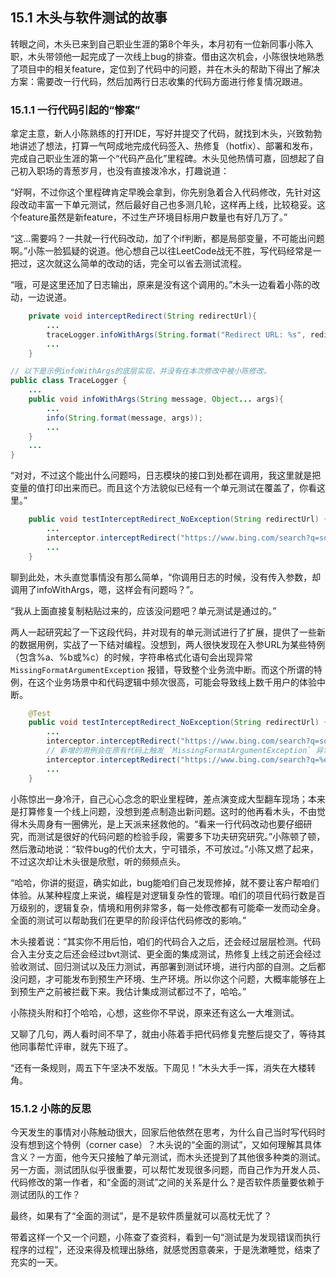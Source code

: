 ## 15.1 木头与软件测试的故事

转眼之间，木头已来到自己职业生涯的第8个年头，本月初有一位新同事小陈入职，木头带领他一起完成了一次线上bug的排查。借由这次机会，小陈很快地熟悉了项目中的相关feature，定位到了代码中的问题，并在木头的帮助下得出了解决方案：需要改一行代码，然后加两行日志收集的代码方面进行修复情况跟进。

### 15.1.1 一行代码引起的“惨案”

拿定主意，新人小陈熟练的打开IDE，写好并提交了代码，就找到木头，兴致勃勃地讲述了想法，打算一气呵成地完成代码签入、热修复（hotfix）、部署和发布，完成自己职业生涯的第一个“代码产品化”里程碑。木头见他热情可嘉，回想起了自己初入职场的青葱岁月，也没有直接泼冷水，打趣说道：

“好啊，不过你这个里程碑肯定早晚会拿到，你先别急着合入代码修改，先针对这段改动丰富一下单元测试，然后最好自己也多测几轮，这样再上线，比较稳妥。这个feature虽然是新feature，不过生产环境目标用户数量也有好几万了。”

“这...需要吗？一共就一行代码改动，加了个if判断，都是局部变量，不可能出问题啊。”小陈一脸狐疑的说道。他心想自己以往LeetCode战无不胜，写代码经常是一把过，这次就这么简单的改动的话，完全可以省去测试流程。

“哦，可是这里还加了日志输出，原来是没有这个调用的。”木头一边看着小陈的改动，一边说道。

```java
    private void interceptRedirect(String redirectUrl){
        ...
        traceLogger.infoWithArgs(String.format("Redirect URL: %s", redirectUrl));
        ...
    }
```

```java
// 以下是示例infoWithArgs的底层实现，并没有在本次修改中被小陈修改。
public class TraceLogger {
    ...
    public void infoWithArgs(String message, Object... args){
        ...
        info(String.format(message, args));
        ...
    }
    ...
}
```

“对对，不过这个能出什么问题吗，日志模块的接口到处都在调用，我这里就是把变量的值打印出来而已。而且这个方法貌似已经有一个单元测试在覆盖了，你看这里。”

```java
    public void testInterceptRedirect_NoException(String redirectUrl) {
        ...
        interceptor.interceptRedirect("https://www.bing.com/search?q=software+testing");
        ...
    }
```

聊到此处，木头直觉事情没有那么简单，“你调用日志的时候，没有传入参数，却调用了infoWithArgs，嗯，这样会有问题吗？”。

“我从上面直接复制粘贴过来的，应该没问题吧？单元测试是通过的。”

两人一起研究起了一下这段代码，并对现有的单元测试进行了扩展，提供了一些新的数据用例，实战了一下结对编程。没想到，两人很快发现在入参URL为某些特例（包含%a、%b或%c）的时候，字符串格式化语句会出现异常 `MissingFormatArgumentException` 报错，导致整个业务流中断。而这个所谓的特例，在这个业务场景中和代码逻辑中频次很高，可能会导致线上数千用户的体验中断。

```java
    @Test
    public void testInterceptRedirect_NoException(String redirectUrl) {
        ...
        interceptor.interceptRedirect("https://www.bing.com/search?q=software+testing");
        // 新增的用例会在原有代码上触发 `MissingFormatArgumentException` 异常
        interceptor.interceptRedirect("https://www.bing.com/search?q=%e5%be%ae%e8%bd%af%e4%b8%ad%e5%9b%bd");
        ...
    }
```

小陈惊出一身冷汗，自己心心念念的职业里程碑，差点演变成大型翻车现场；本来是打算修复一个线上问题，没想到差点制造出新问题。这时的他再看木头，不由觉得木头周身有一圈佛光，是上天派来拯救他的。“看来一行代码改动也要仔细研究，而测试是很好的代码问题的检验手段，需要多下功夫研究研究。”小陈顿了顿，然后激动地说：“软件bug的代价太大，宁可错杀，不可放过。”小陈又燃了起来，不过这次却让木头很是欣慰，听的频频点头。

“哈哈，你讲的挺逗，确实如此，bug能咱们自己发现修掉，就不要让客户帮咱们体验。从某种程度上来说，编程是对逻辑复杂性的管理。咱们的项目代码行数是百万级别的，逻辑复杂，情境和用例非常多，每一处修改都有可能牵一发而动全身。全面的测试可以帮助我们在更早的阶段评估代码修改的影响。”

木头接着说：“其实你不用后怕，咱们的代码合入之后，还会经过层层检测。代码合入主分支之后还会经过bvt测试、更全面的集成测试，热修复上线之前还会经过验收测试、回归测试以及压力测试，再部署到测试环境，进行内部的自测。之后都没问题，才可能发布到预生产环境、生产环境。所以你这个问题，大概率能够在上到预生产之前被拦截下来。我估计集成测试都过不了，哈哈。”

小陈挠头附和打个哈哈，心想，这些你不早说，原来还有这么一大堆测试。

又聊了几句，两人看时间不早了，就由小陈着手把代码修复完整后提交了，等待其他同事帮忙评审，就先下班了。

“还有一条规则，周五下午坚决不发版。下周见！”木头大手一挥，消失在大楼转角。

### 15.1.2 小陈的反思

今天发生的事情对小陈触动很大，回家后他依然在思考，为什么自己当时写代码时没有想到这个特例（corner case）？木头说的“全面的测试”，又如何理解其具体含义？一方面，他今天只接触了单元测试，而木头还提到了其他很多种类的测试。另一方面，测试团队似乎很重要，可以帮忙发现很多问题，而自己作为开发人员、代码修改的第一作者，和“全面的测试”之间的关系是什么？是否软件质量要依赖于测试团队的工作？

最终，如果有了“全面的测试”，是不是软件质量就可以高枕无忧了？

带着这样一个又一个问题，小陈查了查资料，看到一句“测试是为发现错误而执行程序的过程”，还没来得及梳理出脉络，就感觉困意袭来，于是洗漱睡觉，结束了充实的一天。
